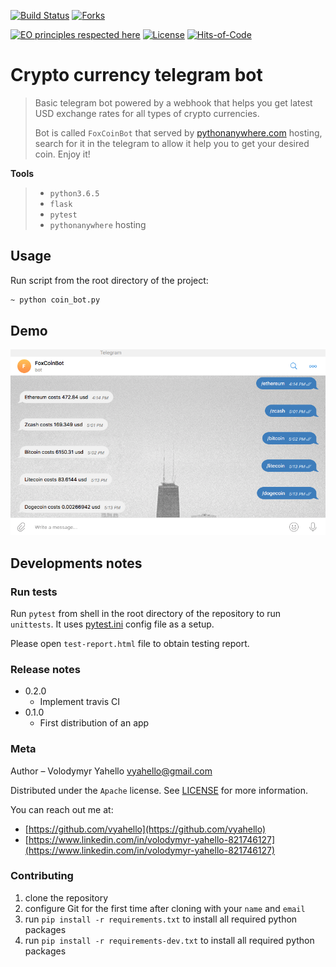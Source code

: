 [![Build Status](https://travis-ci.org/vyahello/crypto-coin-bot.svg?branch=master)](https://travis-ci.org/vyahello/crypto-coin-bot)
[![Forks](https://img.shields.io/github/forks/vyahello/crypto-coin-bot)](https://github.com/vyahello/crypto-coin-bot/network/members)

[![EO principles respected here](https://www.elegantobjects.org/badge.svg)](https://www.elegantobjects.org)
[![License](https://img.shields.io/badge/License-Apache%202.0-blue.svg)](LICENSE.md)
[![Hits-of-Code](https://hitsofcode.com/github/vyahello/crypto-coin-bot)](https://hitsofcode.com/view/github/vyahello/crypto-coin-bot)

# Crypto currency telegram bot
>Basic telegram bot powered by a webhook that helps you get latest USD exchange rates for all types of crypto currencies.
>
> Bot is called `FoxCoinBot` that served by [pythonanywhere.com](https://pythonanywhere.com) hosting, search for it in the telegram to allow it help you to get your desired coin. Enjoy it!

**Tools**
> - `python3.6.5`
> - `flask`
> - `pytest`
> - `pythonanywhere` hosting

## Usage
Run script from the root directory of the project:
```bash
~ python coin_bot.py
```

## Demo

![Screenshot](demo/coinbot.png)

## Developments notes

### Run tests
Run `pytest` from shell in the root directory of the repository to run `unittests`. 
It uses [pytest.ini](pytest.ini) config file as a setup.

Please open `test-report.html` file to obtain testing report.

### Release notes

* 0.2.0
    * Implement travis CI
* 0.1.0
    * First distribution of an app

### Meta
Author – Volodymyr Yahello vyahello@gmail.com

Distributed under the `Apache` license. See [LICENSE](LICENSE.md) for more information.

You can reach out me at:
* [https://github.com/vyahello](https://github.com/vyahello)
* [https://www.linkedin.com/in/volodymyr-yahello-821746127](https://www.linkedin.com/in/volodymyr-yahello-821746127)

### Contributing

1. clone the repository
2. configure Git for the first time after cloning with your `name` and `email`
3. run `pip install -r requirements.txt` to install all required python packages
4. run `pip install -r requirements-dev.txt` to install all required python packages
